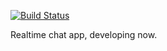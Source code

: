 [![Build Status](https://travis-ci.org/omgbbqhaxx/chatsocial.png?branch=master)](https://travis-ci.org/omgbbqhaxx/chatsocial)


Realtime chat app, developing now.
